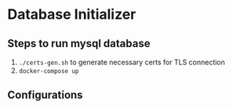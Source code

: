 # Database Initializer

## Steps to run mysql database
1. `./certs-gen.sh` to generate necessary certs for TLS connection
2. `docker-compose up`

## Configurations

